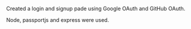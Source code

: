 Created a login and signup pade using Google OAuth and GitHub OAuth.

Node, passportjs and express were used.
